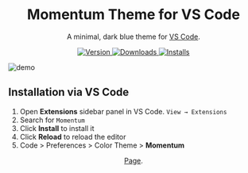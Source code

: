 
<h1 align="center">
  Momentum Theme for VS Code
</h1>
 
<p align="center">
  A minimal, dark blue theme for <a href="https://marketplace.visualstudio.com/items?itemName=terryfu.momentum-vscode">VS Code</a>.
</p>
<p align="center">
  <a href="https://marketplace.visualstudio.com/items?itemName=terryfu.momentum-vscode">
    <img alt="Version" src="https://img.shields.io/visual-studio-marketplace/v/terryfu.momentum-vscode?color=brightgreen" />
  </a>
  <a href="https://marketplace.visualstudio.com/items?itemName=terryfu.momentum-vscode">
    <img alt="Downloads" src="https://img.shields.io/visual-studio-marketplace/d/terryfu.momentum-vscode" />
  </a>
  <a href="https://marketplace.visualstudio.com/items?itemName=terryfu.momentum-vscode">
    <img alt="Installs" src="https://img.shields.io/visual-studio-marketplace/i/terryfu.momentum-vscode" />
  </a>
</p>
  

![demo](https://raw.githubusercontent.com/terryfu33/momentum-vscode/master/images/demo.jpg)


## Installation via VS Code

1. Open **Extensions** sidebar panel in VS Code. `View → Extensions`
2. Search for `Momentum`
3. Click **Install** to install it
4. Click **Reload** to reload the editor
5. Code > Preferences > Color Theme > **Momentum**


<p align="center">
 <a href="https://terryfu.ca/other/pages/momentum.html">Page</a>.
</p>

